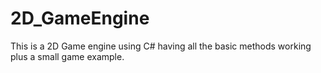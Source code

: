 # 2D_GameEngine
This is a 2D Game engine using C# having all the basic methods working plus a small game example.

